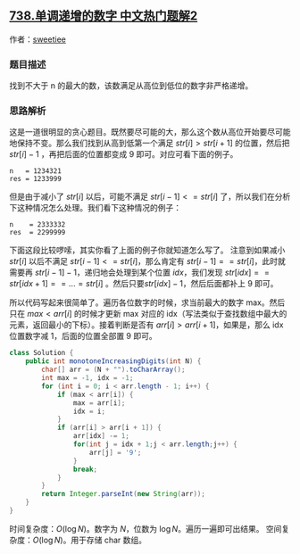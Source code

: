 ## [738.单调递增的数字 中文热门题解2](https://leetcode.cn/problems/monotone-increasing-digits/solutions/100000/jian-dan-tan-xin-shou-ba-shou-jiao-xue-k-a0mp)

作者：[sweetiee](https://leetcode.cn/u/sweetiee)

### 题目描述

找到不大于 n 的最大的数，该数满足从高位到低位的数字非严格递增。


### 思路解析

这是一道很明显的贪心题目。既然要尽可能的大，那么这个数从高位开始要尽可能地保持不变。那么我们找到从高到低第一个满足 $str[i] > str[i+1]$ 的位置，然后把 $str[i] - 1$ ，再把后面的位置都变成 $9$ 即可。对应可看下面的例子。

```
n   = 1234321
res = 1233999
```

但是由于减小了 $str[i]$ 以后，可能不满足 $str[i-1] <= str[i]$ 了，所以我们在分析下这种情况怎么处理。我们看下这种情况的例子：

```
n    = 2333332
res  = 2299999
```

下面这段比较啰嗦，其实你看了上面的例子你就知道怎么写了。
注意到如果减小 $str[i]$ 以后不满足 $str[i-1] <= str[i]$，那么肯定有 $str[i-1] == str[i]$，此时就需要再 $str[i-1] - 1$，递归地会处理到某个位置 $idx$，我们发现 $str[idx] == str[idx + 1] == ... = str[i]$ 。然后只要$str[idx] - 1$，然后后面都补上 $9$ 即可。

所以代码写起来很简单了。遍历各位数字的时候，求当前最大的数字 max。然后只在 $max < arr[i]$ 的时候才更新 max 对应的 idx（写法类似于查找数组中最大的元素，返回最小的下标）。接着判断是否有 $arr[i] > arr[i + 1]$，如果是，那么 idx 位置数字减 $1$，后面的位置全部置 $9$ 即可。

```Java []
class Solution {
    public int monotoneIncreasingDigits(int N) {
        char[] arr = (N + "").toCharArray();
        int max = -1, idx = -1;
        for (int i = 0; i < arr.length - 1; i++) {
            if (max < arr[i]) {
                max = arr[i];
                idx = i;
            }
            if (arr[i] > arr[i + 1]) {
                arr[idx] -= 1;
                for(int j = idx + 1;j < arr.length;j++) {
                    arr[j] = '9';
                }
                break;
            }
        }
        return Integer.parseInt(new String(arr));
    }
}
```

时间复杂度：$O(\log N)$。数字为 $N$，位数为 $\log N$。遍历一遍即可出结果。
空间复杂度：$O(\log N)$。用于存储 char 数组。
